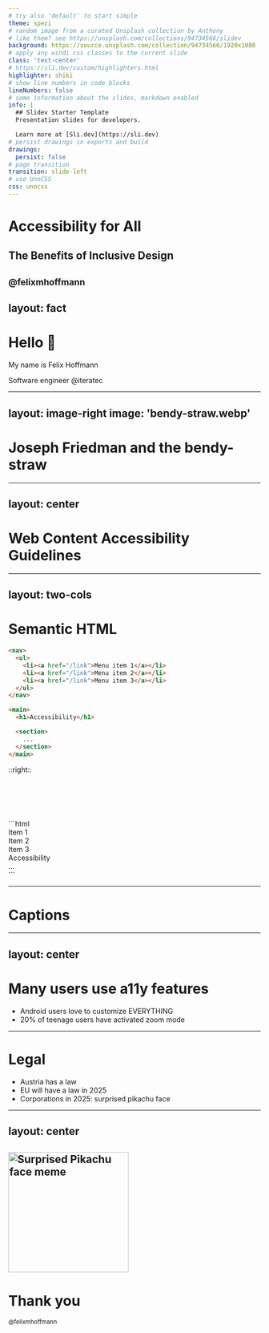 ```yaml
---
# try also 'default' to start simple
theme: spezi
# random image from a curated Unsplash collection by Anthony
# like them? see https://unsplash.com/collections/94734566/slidev
background: https://source.unsplash.com/collection/94734566/1920x1080
# apply any windi css classes to the current slide
class: 'text-center'
# https://sli.dev/custom/highlighters.html
highlighter: shiki
# show line numbers in code blocks
lineNumbers: false
# some information about the slides, markdown enabled
info: |
  ## Slidev Starter Template
  Presentation slides for developers.

  Learn more at [Sli.dev](https://sli.dev)
# persist drawings in exports and build
drawings:
  persist: false
# page transition
transition: slide-left
# use UnoCSS
css: unocss
---
```


# Accessibility for All

## The Benefits of Inclusive Design

<small>@felixmhoffmann</small>
---
layout: fact
---

# Hello 👋

My name is Felix Hoffmann

Software engineer @iteratec

---
layout: image-right
image: 'bendy-straw.webp'
---

# Joseph Friedman and the bendy-straw

---
layout: center
---

# Web Content Accessibility Guidelines

<vue-video src="wcag.mp4" stillSrc="wcag-still.webp" :clicks="$slidev.nav.clicks"></vue-video>

---
layout: two-cols
---

# Semantic HTML

```html
<nav>
  <ul>
    <li><a href="/link">Menu item 1</a></li>
    <li><a href="/link">Menu item 2</a></li>
    <li><a href="/link">Menu item 3</a></li>
  </ul>
</nav>

<main>
  <h1>Accessibility</h1>

  <section>
    ...
  </section>
</main>
```
::right::

<v-click>
<h1> </h1>
```html
<div>
  <div>
    <div><span @click="jsAction()">Item 1</span></div>
    <div><span @click="jsAction()">Item 2</span></div>
    <div><span @click="jsAction()">Item 3</span></div>
  </div>
</div>

<div>
  <span>Accessibility</span>

  <div>
    ...
  </div>
</div>
```
</v-click>


---

# Captions

---
layout: center
---
<vue-video src="/youtube.webm" stillSrc="youtube-still.webp"></vue-video>
---

# Many users use a11y features

- Android users love to customize EVERYTHING
- 20% of teenage users have activated zoom mode

---

# Legal

- Austria has a law
- EU will have a law in 2025
- Corporations in 2025: surprised pikachu face
---
layout: center
---

<img src="surprised-pikachu.png"
     alt="Surprised Pikachu face meme"
     style="height: 15rem;" />
---

# Thank you

<small>@felixmhoffmann</small>

